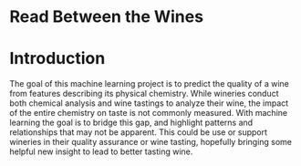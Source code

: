 # Read Between the Wines

# Introduction

The goal of this machine learning project is to predict the quality of a wine from features describing its physical chemistry. While wineries conduct both chemical analysis and wine tastings to analyze their wine, the impact of the entire chemistry on taste is not commonly measured. With machine learning the goal is to bridge this gap, and highlight patterns and relationships that may not be apparent. This could be use or support wineries in their quality assurance or wine tasting, hopefully bringing some helpful new insight to lead to better tasting wine. 
